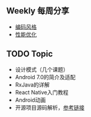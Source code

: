## Weekly 每周分享
* [编码风格](./topic/1.编码风格)
* [性能优化](./topic/2.性能优化)

## TODO Topic
* 设计模式（几个课题）
* Android 7.0的简介及适配
* RxJava的详解
* React Native入门教程
* Android动画
* 开源项目源码解析，[参考链接](http://a.codekk.com/)
